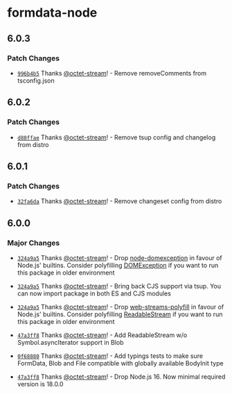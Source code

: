 # formdata-node

## 6.0.3

### Patch Changes

- [`996b4b5`](https://github.com/octet-stream/form-data/commit/996b4b528b7a54aa1f8c7ce0e002d044613958e9) Thanks [@octet-stream](https://github.com/octet-stream)! - Remove removeComments from tsconfig.json

## 6.0.2

### Patch Changes

- [`d88ffae`](https://github.com/octet-stream/form-data/commit/d88ffae5a66dd4d75b7ae4639578f3d97731dad9) Thanks [@octet-stream](https://github.com/octet-stream)! - Remove tsup config and changelog from distro

## 6.0.1

### Patch Changes

- [`32fa6da`](https://github.com/octet-stream/form-data/commit/32fa6da19096fbdd29401452d40e61ef9619343a) Thanks [@octet-stream](https://github.com/octet-stream)! - Remove changeset config from distro

## 6.0.0

### Major Changes

- [`324a9a5`](https://github.com/octet-stream/form-data/commit/324a9a59ac6d6ca623269545355b8000de227cc2) Thanks [@octet-stream](https://github.com/octet-stream)! - Drop [node-domexception](https://github.com/jimmywarting/node-domexception) in favour of Node.js' builtins. Consider polyfilling [DOMException](https://developer.mozilla.org/en-US/docs/Web/API/DOMException) if you want to run this package in older environment

- [`324a9a5`](https://github.com/octet-stream/form-data/commit/324a9a59ac6d6ca623269545355b8000de227cc2) Thanks [@octet-stream](https://github.com/octet-stream)! - Bring back CJS support via tsup. You can now import package in both ES and CJS modules

- [`324a9a5`](https://github.com/octet-stream/form-data/commit/324a9a59ac6d6ca623269545355b8000de227cc2) Thanks [@octet-stream](https://github.com/octet-stream)! - Drop [web-streams-polyfill](https://github.com/MattiasBuelens/web-streams-polyfill) in favour of Node.js' builtins. Consider polyfilling [ReadableStream](https://developer.mozilla.org/en-US/docs/Web/API/ReadableStream) if you want to run this package in older environment

- [`47a3ff8`](https://github.com/octet-stream/form-data/commit/47a3ff8bc131dec70251927de066891b0b930b69) Thanks [@octet-stream](https://github.com/octet-stream)! - Add ReadableStream w/o Symbol.asyncIterator support in Blob

- [`0f68880`](https://github.com/octet-stream/form-data/commit/0f688808f8c9eeefe8fdb384e7c5b2e7094bdfeb) Thanks [@octet-stream](https://github.com/octet-stream)! - Add typings tests to make sure FormData, Blob and File compatible with globally available BodyInit type

- [`47a3ff8`](https://github.com/octet-stream/form-data/commit/47a3ff8bc131dec70251927de066891b0b930b69) Thanks [@octet-stream](https://github.com/octet-stream)! - Drop Node.js 16. Now minimal required version is 18.0.0

